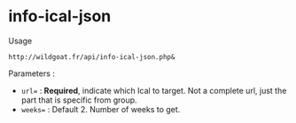 # info-ical-json

Usage

`http://wildgoat.fr/api/info-ical-json.php&`

Parameters :

 - `url=` : **Required**, indicate which Ical to target. Not a complete url, just the part that is specific from group.
 - `weeks=` : Default 2. Number of weeks to get.
